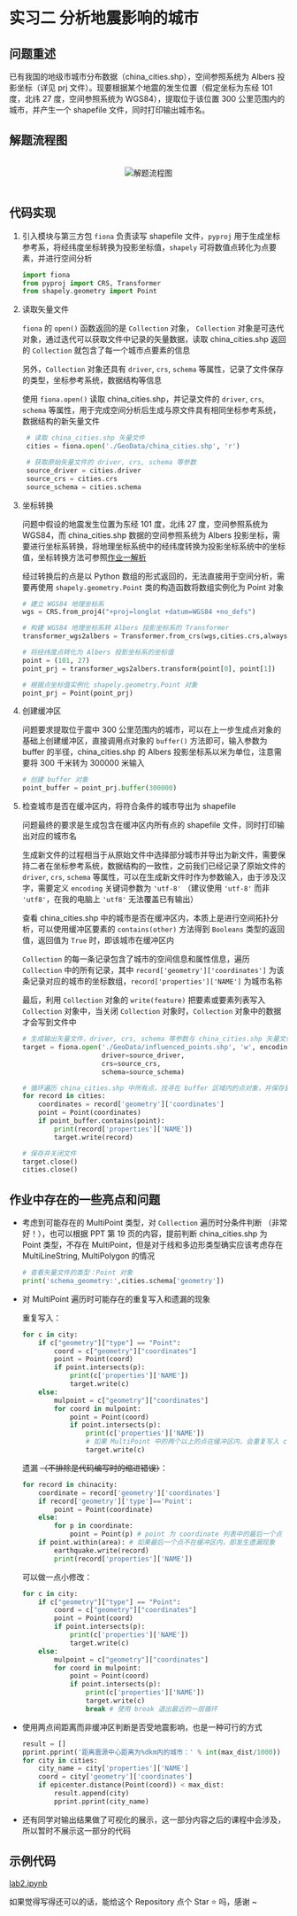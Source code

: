 # **实习二 分析地震影响的城市**

## 问题重述

已有我国的地级市城市分布数据（china_cities.shp），空间参照系统为 Albers 投影坐标（详见 prj 文件）。现要根据某个地震的发生位置（假定坐标为东经 101 度，北纬 27 度，空间参照系统为 WGS84），提取位于该位置 300 公里范围内的城市，并产生一个 shapefile 文件，同时打印输出城市名。

## 解题流程图

<br>

<div align="center">
    <img src="./lab2.drawio.svg" alt="解题流程图">
</div>

<br>

## 代码实现

1. 引入模块与第三方包
   `fiona` 负责读写 shapefile 文件，`pyproj` 用于生成坐标参考系，将经纬度坐标转换为投影坐标值，`shapely` 可将数值点转化为点要素，并进行空间分析

    ```python
    import fiona
    from pyproj import CRS, Transformer
    from shapely.geometry import Point
    ```

2. 读取矢量文件

    `fiona` 的 `open()` 函数返回的是 `Collection` 对象， `Collection` 对象是可迭代对象，通过迭代可以获取文件中记录的矢量数据，读取 china_cities.shp 返回的 `Collection` 就包含了每一个城市点要素的信息

    另外，`Collection` 对象还具有 `driver`, `crs`, `schema` 等属性，记录了文件保存的类型，坐标参考系统，数据结构等信息

    使用 `fiona.open()` 读取 china_cities.shp，并记录文件的 `driver`, `crs`, `schema` 等属性，用于完成空间分析后生成与原文件具有相同坐标参考系统，数据结构的新矢量文件

    ```python
     # 读取 china_cities.shp 矢量文件
     cities = fiona.open('./GeoData/china_cities.shp', 'r')

     # 获取原始矢量文件的 driver, crs, schema 等参数
     source_driver = cities.driver
     source_crs = cities.crs
     source_schema = cities.schema
    ```

3. 坐标转换

    问题中假设的地震发生位置为东经 101 度，北纬 27 度，空间参照系统为 WGS84，而 china_cities.shp 数据的空间参照系统为 Albers 投影坐标，需要进行坐标系转换，将地理坐标系统中的经纬度转换为投影坐标系统中的坐标值，坐标转换方法可参照[作业一解析](../1.作业一/作业一解析.md)

    经过转换后的点是以 Python 数组的形式返回的，无法直接用于空间分析，需要再使用 `shapely.geometry.Point` 类的构造函数将数组实例化为 Point 对象

    ```python
    # 建立 WGS84 地理坐标系
    wgs = CRS.from_proj4("+proj=longlat +datum=WGS84 +no_defs")

    # 构建 WGS84 地理坐标系转 Albers 投影坐标系的 Transformer
    transformer_wgs2albers = Transformer.from_crs(wgs,cities.crs,always_xy=True)

    # 将经纬度点转化为 Albers 投影坐标系的坐标值
    point = (101, 27)
    point_prj = transformer_wgs2albers.transform(point[0], point[1])

    # 根据点坐标值实例化 shapely.geometry.Point 对象
    point_prj = Point(point_prj)
    ```

4. 创建缓冲区

    问题要求提取位于震中 300 公里范围内的城市，可以在上一步生成点对象的基础上创建缓冲区，直接调用点对象的 `buffer()` 方法即可，输入参数为 buffer 的半径，china_cities.shp 的 Albers 投影坐标系以米为单位，注意需要将 300 千米转为 300000 米输入

    ```python
    # 创建 buffer 对象
    point_buffer = point_prj.buffer(300000)
    ```

5. 检查城市是否在缓冲区内，将符合条件的城市导出为 shapefile

    问题最终的要求是生成包含在缓冲区内所有点的 shapefile 文件，同时打印输出对应的城市名

    生成新文件的过程相当于从原始文件中选择部分城市并导出为新文件，需要保持二者在坐标参考系统，数据结构的一致性，之前我们已经记录了原始文件的 `driver`, `crs`, `schema` 等属性，可以在生成新文件时作为参数输入，由于涉及汉字，需要定义 `encoding` 关键词参数为 `'utf-8'` （建议使用 `'utf-8'` 而非 `'utf8'`，在我的电脑上 `'utf8'` 无法覆盖已有输出）

    查看 china_cities.shp 中的城市是否在缓冲区内，本质上是进行空间拓扑分析，可以使用缓冲区要素的 `contains(other)` 方法得到 `Booleans` 类型的返回值，返回值为 `True` 时，即该城市在缓冲区内

    `Collection` 的每一条记录包含了城市的空间信息和属性信息，遍历 `Collection` 中的所有记录，其中 `record['geometry']['coordinates']` 为该条记录对应的城市的坐标数组，`record['properties']['NAME']` 为城市名称

    最后，利用 `Collection` 对象的 `write(feature)` 把要素或要素列表写入 `Collection` 对象中，当关闭 `Collection` 对象时，`Collection` 对象中的数据才会写到文件中

    ```python
    # 生成输出矢量文件，driver, crs, schema 等参数与 china_cities.shp 矢量文件相同，使用 'utf-8' 编码避免中文属性值乱码
    target = fiona.open('./GeoData/influenced_points.shp', 'w', encoding='utf-8',
                        driver=source_driver,
                        crs=source_crs,
                        schema=source_schema)

    # 循环遍历 china_cities.shp 中所有点，找寻在 buffer 区域内的点对象，并保存到新文件中
    for record in cities:
        coordinates = record['geometry']['coordinates']
        point = Point(coordinates)
        if point_buffer.contains(point):
            print(record['properties']['NAME'])
            target.write(record)

    # 保存并关闭文件
    target.close()
    cities.close()
    ```

## 作业中存在的一些亮点和问题

-   考虑到可能存在的 MultiPoint 类型，对 `Collection` 遍历时分条件判断 （非常好！），也可以根据 PPT 第 19 页的内容，提前判断 china_cities.shp 为 Point 类型，不存在 MultiPoint，但是对于线和多边形类型确实应该考虑存在 MultiLineString, MultiPolygon 的情况

    ```python
    # 查看矢量文件的类型：Point 对象
    print('schema_geometry:',cities.schema['geometry'])
    ```

-   对 MultiPoint 遍历时可能存在的重复写入和遗漏的现象

    重复写入：

    ```python
    for c in city:
        if c["geometry"]["type"] == "Point":
            coord = c["geometry"]["coordinates"]
            point = Point(coord)
            if point.intersects(p):
                print(c['properties']['NAME'])
                target.write(c)
        else:
            mulpoint = c["geometry"]["coordinates"]
            for coord in mulpoint:
                point = Point(coord)
                if point.intersects(p):
                    print(c['properties']['NAME'])
                    # 如果 MultiPoint 中的两个以上的点在缓冲区内，会重复写入 c
                    target.write(c)
    ```

    遗漏 ~~（不排除是代码编写时的缩进错误）~~：

    ```python
    for record in chinacity:
        coordinate = record['geometry']['coordinates']
        if record['geometry']['type']=='Point':
            point = Point(coordinate)
        else:
            for p in coordinate:
                point = Point(p) # point 为 coordinate 列表中的最后一个点
        if point.within(area): # 如果最后一个点不在缓冲区内，即发生遗漏现象
            earthquake.write(record)
            print(record['properties']['NAME'])
    ```

    可以做一点小修改：

    ```python
    for c in city:
        if c["geometry"]["type"] == "Point":
            coord = c["geometry"]["coordinates"]
            point = Point(coord)
            if point.intersects(p):
                print(c['properties']['NAME'])
                target.write(c)
        else:
            mulpoint = c["geometry"]["coordinates"]
            for coord in mulpoint:
                point = Point(coord)
                if point.intersects(p):
                    print(c['properties']['NAME'])
                    target.write(c)
                    break # 使用 break 退出最近的一层循环
    ```

-   使用两点间距离而非缓冲区判断是否受地震影响，也是一种可行的方式

    ```python
    result = []
    pprint.pprint('距离震源中心距离为%dkm内的城市：' % int(max_dist/1000))
    for city in cities:
        city_name = city['properties']['NAME']
        coord = city['geometry']['coordinates']
        if epicenter.distance(Point(coord)) < max_dist:
            result.append(city)
            pprint.pprint(city_name)
    ```

-   还有同学对输出结果做了可视化的展示，这一部分内容之后的课程中会涉及，所以暂时不展示这一部分的代码

## 示例代码

[lab2.ipynb](./lab2.ipynb)

如果觉得写得还可以的话，能给这个 Repository 点个 Star ⭐ 吗，感谢 ~
